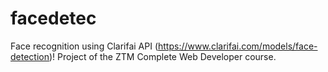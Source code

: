 # facedetec

Face recognition using Clarifai API (https://www.clarifai.com/models/face-detection)!
Project of the ZTM Complete Web Developer course.

